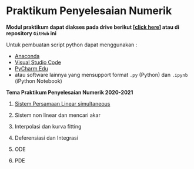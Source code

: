# Praktikum Penyelesaian Numerik

__Modul praktikum dapat diakses pada drive berikut [[click here]](https://drive.google.com/drive/folders/1uMaBNZ2VWBWpx080plEPaRVnLfh66UfH?usp=sharing) atau di repository `GitHub` ini__

Untuk pembuatan script python dapat menggunakan :
* [Anaconda](https://www.anaconda.com/products/individual)
* [Visual Studio Code](https://code.visualstudio.com/download)
* [PyCharm Edu](https://www.jetbrains.com/edu-products/download/#section=pycharm-edu)
* atau software lainnya yang mensupport format `.py` (Python) dan `.ipynb` (iPython Notebook)

__Tema Praktikum Penyelesaian Numerik 2020-2021__

1.	[Sistem Persamaan Linear simultaneous](https://github.com/FajrulHQ/Prakt-Numerik/blob/main/Acara%201/Acara%201.md)

1.	Sistem non linear dan mencari akar

1.	Interpolasi dan kurva fitting

1.	Deferensiasi dan Integrasi

1.	ODE

1.	PDE